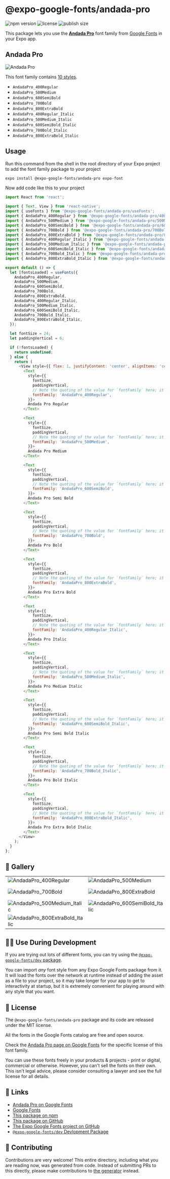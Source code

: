 # @expo-google-fonts/andada-pro

![npm version](https://flat.badgen.net/npm/v/@expo-google-fonts/andada-pro)
![license](https://flat.badgen.net/github/license/expo/google-fonts)
![publish size](https://flat.badgen.net/packagephobia/install/@expo-google-fonts/andada-pro)

This package lets you use the [**Andada Pro**](https://fonts.google.com/specimen/Andada+Pro) font family from [Google Fonts](https://fonts.google.com/) in your Expo app.

## Andada Pro

![Andada Pro](./font-family.png)

This font family contains [10 styles](#-gallery).

- `AndadaPro_400Regular`
- `AndadaPro_500Medium`
- `AndadaPro_600SemiBold`
- `AndadaPro_700Bold`
- `AndadaPro_800ExtraBold`
- `AndadaPro_400Regular_Italic`
- `AndadaPro_500Medium_Italic`
- `AndadaPro_600SemiBold_Italic`
- `AndadaPro_700Bold_Italic`
- `AndadaPro_800ExtraBold_Italic`

## Usage

Run this command from the shell in the root directory of your Expo project to add the font family package to your project
```sh
expo install @expo-google-fonts/andada-pro expo-font
```

Now add code like this to your project
```js
import React from 'react';

import { Text, View } from 'react-native';
import { useFonts } from '@expo-google-fonts/andada-pro/useFonts';
import { AndadaPro_400Regular } from '@expo-google-fonts/andada-pro/400Regular';
import { AndadaPro_500Medium } from '@expo-google-fonts/andada-pro/500Medium';
import { AndadaPro_600SemiBold } from '@expo-google-fonts/andada-pro/600SemiBold';
import { AndadaPro_700Bold } from '@expo-google-fonts/andada-pro/700Bold';
import { AndadaPro_800ExtraBold } from '@expo-google-fonts/andada-pro/800ExtraBold';
import { AndadaPro_400Regular_Italic } from '@expo-google-fonts/andada-pro/400Regular_Italic';
import { AndadaPro_500Medium_Italic } from '@expo-google-fonts/andada-pro/500Medium_Italic';
import { AndadaPro_600SemiBold_Italic } from '@expo-google-fonts/andada-pro/600SemiBold_Italic';
import { AndadaPro_700Bold_Italic } from '@expo-google-fonts/andada-pro/700Bold_Italic';
import { AndadaPro_800ExtraBold_Italic } from '@expo-google-fonts/andada-pro/800ExtraBold_Italic';

export default () => {
  let [fontsLoaded] = useFonts({
    AndadaPro_400Regular,
    AndadaPro_500Medium,
    AndadaPro_600SemiBold,
    AndadaPro_700Bold,
    AndadaPro_800ExtraBold,
    AndadaPro_400Regular_Italic,
    AndadaPro_500Medium_Italic,
    AndadaPro_600SemiBold_Italic,
    AndadaPro_700Bold_Italic,
    AndadaPro_800ExtraBold_Italic,
  });

  let fontSize = 24;
  let paddingVertical = 6;

  if (!fontsLoaded) {
    return undefined;
  } else {
    return (
      <View style={{ flex: 1, justifyContent: 'center', alignItems: 'center' }}>
        <Text
          style={{
            fontSize,
            paddingVertical,
            // Note the quoting of the value for `fontFamily` here; it expects a string!
            fontFamily: 'AndadaPro_400Regular',
          }}>
          Andada Pro Regular
        </Text>

        <Text
          style={{
            fontSize,
            paddingVertical,
            // Note the quoting of the value for `fontFamily` here; it expects a string!
            fontFamily: 'AndadaPro_500Medium',
          }}>
          Andada Pro Medium
        </Text>

        <Text
          style={{
            fontSize,
            paddingVertical,
            // Note the quoting of the value for `fontFamily` here; it expects a string!
            fontFamily: 'AndadaPro_600SemiBold',
          }}>
          Andada Pro Semi Bold
        </Text>

        <Text
          style={{
            fontSize,
            paddingVertical,
            // Note the quoting of the value for `fontFamily` here; it expects a string!
            fontFamily: 'AndadaPro_700Bold',
          }}>
          Andada Pro Bold
        </Text>

        <Text
          style={{
            fontSize,
            paddingVertical,
            // Note the quoting of the value for `fontFamily` here; it expects a string!
            fontFamily: 'AndadaPro_800ExtraBold',
          }}>
          Andada Pro Extra Bold
        </Text>

        <Text
          style={{
            fontSize,
            paddingVertical,
            // Note the quoting of the value for `fontFamily` here; it expects a string!
            fontFamily: 'AndadaPro_400Regular_Italic',
          }}>
          Andada Pro Italic
        </Text>

        <Text
          style={{
            fontSize,
            paddingVertical,
            // Note the quoting of the value for `fontFamily` here; it expects a string!
            fontFamily: 'AndadaPro_500Medium_Italic',
          }}>
          Andada Pro Medium Italic
        </Text>

        <Text
          style={{
            fontSize,
            paddingVertical,
            // Note the quoting of the value for `fontFamily` here; it expects a string!
            fontFamily: 'AndadaPro_600SemiBold_Italic',
          }}>
          Andada Pro Semi Bold Italic
        </Text>

        <Text
          style={{
            fontSize,
            paddingVertical,
            // Note the quoting of the value for `fontFamily` here; it expects a string!
            fontFamily: 'AndadaPro_700Bold_Italic',
          }}>
          Andada Pro Bold Italic
        </Text>

        <Text
          style={{
            fontSize,
            paddingVertical,
            // Note the quoting of the value for `fontFamily` here; it expects a string!
            fontFamily: 'AndadaPro_800ExtraBold_Italic',
          }}>
          Andada Pro Extra Bold Italic
        </Text>
      </View>
    );
  }
};

```

## 🔡 Gallery


||||
|-|-|-|
|![AndadaPro_400Regular](.//400Regular/AndadaPro_400Regular.ttf.png)|![AndadaPro_500Medium](.//500Medium/AndadaPro_500Medium.ttf.png)|![AndadaPro_600SemiBold](.//600SemiBold/AndadaPro_600SemiBold.ttf.png)||
|![AndadaPro_700Bold](.//700Bold/AndadaPro_700Bold.ttf.png)|![AndadaPro_800ExtraBold](.//800ExtraBold/AndadaPro_800ExtraBold.ttf.png)|![AndadaPro_400Regular_Italic](.//400Regular_Italic/AndadaPro_400Regular_Italic.ttf.png)||
|![AndadaPro_500Medium_Italic](.//500Medium_Italic/AndadaPro_500Medium_Italic.ttf.png)|![AndadaPro_600SemiBold_Italic](.//600SemiBold_Italic/AndadaPro_600SemiBold_Italic.ttf.png)|![AndadaPro_700Bold_Italic](.//700Bold_Italic/AndadaPro_700Bold_Italic.ttf.png)||
|![AndadaPro_800ExtraBold_Italic](.//800ExtraBold_Italic/AndadaPro_800ExtraBold_Italic.ttf.png)||||


## 👩‍💻 Use During Development

If you are trying out lots of different fonts, you can try using the [`@expo-google-fonts/dev` package](https://github.com/expo/google-fonts/tree/master/font-packages/dev#readme).

You can import *any* font style from any Expo Google Fonts package from it. It will load the fonts
over the network at runtime instead of adding the asset as a file to your project, so it may take longer
for your app to get to interactivity at startup, but it is extremely convenient
for playing around with any style that you want.

## 📖 License

The `@expo-google-fonts/andada-pro` package and its code are released under the MIT license.

All the fonts in the Google Fonts catalog are free and open source.

Check the [Andada Pro page on Google Fonts](https://fonts.google.com/specimen/Andada+Pro) for the specific license of this font family.

You can use these fonts freely in your products & projects - print or digital, commercial or otherwise. However, you can't sell the fonts on their own. This isn't legal advice, please consider consulting a lawyer and see the full license for all details.

## 🔗 Links

- [Andada Pro on Google Fonts](https://fonts.google.com/specimen/Andada+Pro)
- [Google Fonts](https://fonts.google.com/)
- [This package on npm](https://www.npmjs.com/package/@expo-google-fonts/andada-pro)
- [This package on GitHub](https://github.com/expo/google-fonts/tree/master/font-packages/andada-pro)
- [The Expo Google Fonts project on GitHub](https://github.com/expo/google-fonts)
- [`@expo-google-fonts/dev` Devlopment Package](https://github.com/expo/google-fonts/tree/master/font-packages/dev)

## 🤝 Contributing

Contributions are very welcome! This entire directory, including what you are reading now, was generated from code. Instead of submitting PRs to this directly, please make contributions to [the generator](https://github.com/expo/google-fonts/tree/master/packages/generator) instead.
